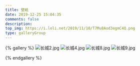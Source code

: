 ```yaml
---
title: 壁紙
date: 2019-12-25 15:04:35
comments: false
description:
top_img: https://i.loli.net/2019/11/10/T7Mu8Aod3egmC4Q.png
type: galleryGroup
---
```

{% gallery %}
![长城2.jpg](/Gallery/北京/长城2.jpg)
![长城4.jpg](/Gallery/北京/长城4.jpg)
![长城8.jpg](/Gallery/北京/长城8.jpg)
![长城9.jpg](/Gallery/北京/长城9.jpg)

{% endgallery %}